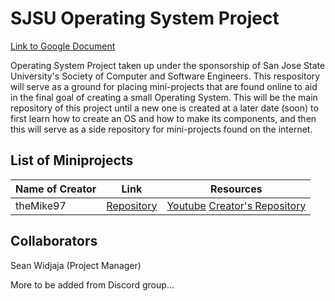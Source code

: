 # SJSU Operating System Project

[Link to Google Document](https://docs.google.com/document/d/1oxKF2Op0ycr6g2Da_YqT2-a3mmvXrkOrC8Fc69U4vOY/edit?usp=sharing)

Operating System Project taken up under the sponsorship of San Jose State University's Society of Computer and Software Engineers. This respository will serve as a ground for placing mini-projects that are found online to aid in the final goal of creating a small Operating System. This will be the main repository of this project until a new one is created at a later date (soon) to first learn how to create an OS and how to make its components, and then this will serve as a side repository for mini-projects found on the internet.

## List of Miniprojects

| Name of Creator | Link | Resources |
| - | - | - |
| theMike97 | [Repository](https://github.com/Swidjaja6/OpSysWork/tree/master/Mike97) | [Youtube](https://www.youtube.com/playlist?list=PLmlvkUN3-1MNKwINqdCDtTdNDjfBmWcZA) [Creator's Repository](https://github.com/theMike97/OS_Development) | 


## Collaborators

Sean Widjaja (Project Manager) 

More to be added from Discord group...  
